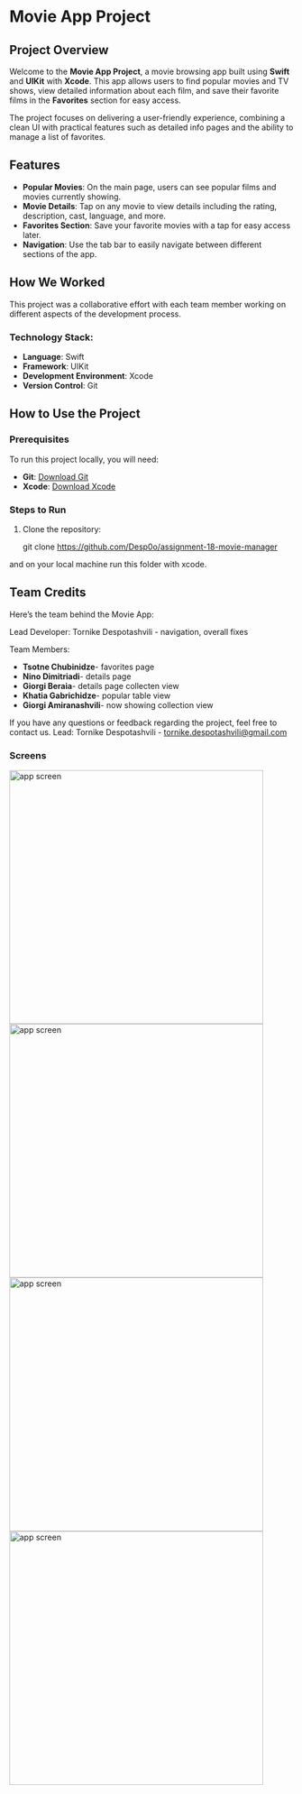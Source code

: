 # Movie App Project

## Project Overview
Welcome to the **Movie App Project**, a movie browsing app built using **Swift** and **UIKit** with **Xcode**. This app allows users to find popular movies and TV shows, view detailed information about each film, and save their favorite films in the **Favorites** section for easy access.

The project focuses on delivering a user-friendly experience, combining a clean UI with practical features such as detailed info pages and the ability to manage a list of favorites.

## Features
- **Popular Movies**: On the main page, users can see popular films and movies currently showing.
- **Movie Details**: Tap on any movie to view details including the rating, description, cast, language, and more.
- **Favorites Section**: Save your favorite movies with a tap for easy access later.
- **Navigation**: Use the tab bar to easily navigate between different sections of the app.

## How We Worked
This project was a collaborative effort with each team member working on different aspects of the development process.

### Technology Stack:
- **Language**: Swift
- **Framework**: UIKit
- **Development Environment**: Xcode
- **Version Control**: Git

## How to Use the Project

### Prerequisites
To run this project locally, you will need:
- **Git**: [Download Git](https://git-scm.com/)
- **Xcode**: [Download Xcode](https://developer.apple.com/xcode/)

### Steps to Run
1. Clone the repository:  

   git clone https://github.com/Desp0o/assignment-18-movie-manager

and on your local machine run this folder with xcode.

## Team Credits
Here’s the team behind the Movie App:

Lead Developer: Tornike Despotashvili - navigation, overall fixes

Team Members:
- **Tsotne Chubinidze**- favorites page
- **Nino Dimitriadi**- details page
- **Giorgi Beraia**- details page collecten view
- **Khatia Gabrichidze**- popular table view
- **Giorgi Amiranashvili**- now showing collection view

If you have any questions or feedback regarding the project, feel free to contact us. Lead: Tornike Despotashvili - tornike.despotashvili@gmail.com

### Screens

<img src="https://github.com/user-attachments/assets/66877341-fb05-4ec6-830d-c4e55a3ba19e" alt="app screen" width="auto" height="450" />
<img src="https://github.com/user-attachments/assets/b2e1bd0d-da4b-47d7-b136-2796b9a9daa8" alt="app screen" width="auto" height="450" />
<img src="https://github.com/user-attachments/assets/5cc4cfd8-78c3-47d2-9a6b-402fc069aabd" alt="app screen" width="auto" height="450" />
<img src="https://github.com/user-attachments/assets/acfeccb1-2507-4c74-8dce-6c09609b709b" alt="app screen" width="auto" height="450" />




